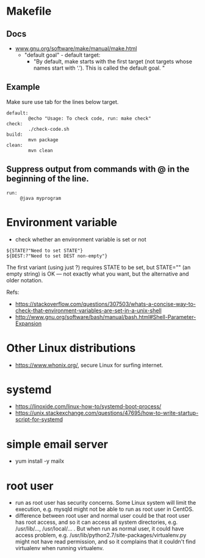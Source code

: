 # Makefile
## Docs
* www.gnu.org/software/make/manual/make.html
  * "default goal" - default target: 
    * "By default, make starts with the first target (not targets whose names start with ‘.’). This is called the default goal. "
## Example
Make sure use tab for the lines below target.
```
default:
        @echo "Usage: To check code, run: make check"
check:
        ./check-code.sh
build:
        mvn package
clean:
        mvn clean
```

## Suppress output from commands with @ in the beginning of the line.
```
run:
     @java myprogram
```     

# Environment variable
* check whether an environment variable is set or not
```
${STATE?"Need to set STATE"}
${DEST:?"Need to set DEST non-empty"}
```
The first variant (using just ?) requires STATE to be set, but STATE="" (an empty string) is OK — not exactly what you want, but the alternative and older notation.

Refs:
  * https://stackoverflow.com/questions/307503/whats-a-concise-way-to-check-that-environment-variables-are-set-in-a-unix-shell
  * http://www.gnu.org/software/bash/manual/bash.html#Shell-Parameter-Expansion

# Other Linux distributions
* https://www.whonix.org/, secure Linux for surfing internet.

# systemd
* https://linoxide.com/linux-how-to/systemd-boot-process/
* https://unix.stackexchange.com/questions/47695/how-to-write-startup-script-for-systemd

# simple email server
* yum install -y mailx

# root user
* run as root user has security concerns. Some Linux system will limit the execution, e.g. mysqld might not be able to run as root user in CentOS.
* difference between root user and normal user could be that root user has root access, and so it can access all system directories, e.g. /usr/lib/..., /usr/local/... . But when run as normal user, it could have access problem, e.g. /usr/lib/python2.7/site-packages/virtualenv.py might not have read permission, and so it complains that it couldn't find virtualenv when running virtualenv.
